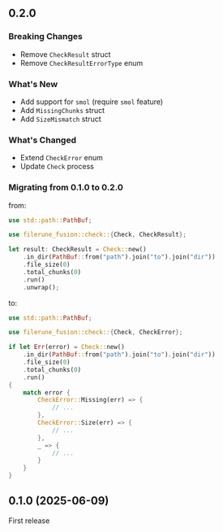 ## 0.2.0

### Breaking Changes

- Remove `CheckResult` struct
- Remove `CheckResultErrorType` enum

### What's New

- Add support for `smol` (require `smol` feature)
- Add `MissingChunks` struct
- Add `SizeMismatch` struct

### What's Changed

- Extend `CheckError` enum
- Update `Check` process

### Migrating from 0.1.0 to 0.2.0

from:

```rust
use std::path::PathBuf;

use filerune_fusion::check::{Check, CheckResult};

let result: CheckResult = Check::new()
    .in_dir(PathBuf::from("path").join("to").join("dir"))
    .file_size(0)
    .total_chunks(0)
    .run()
    .unwrap();
```

to:

```rust
use std::path::PathBuf;

use filerune_fusion::check::{Check, CheckError};

if let Err(error) = Check::new()
    .in_dir(PathBuf::from("path").join("to").join("dir"))
    .file_size(0)
    .total_chunks(0)
    .run()
{
    match error {
        CheckError::Missing(err) => {
            // ...
        },
        CheckError::Size(err) => {
            // ...
        },
        _ => {
            // ...
        }
    }
}
```

## 0.1.0 (2025-06-09)

First release
